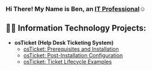 ### Hi There! My Name is Ben, an <a href="https://www.linkedin.com/in/benjamin-voyles-b7053a28b/">IT Professional</a>☺</h1>

<h2>👨‍💻 Information Technology Projects:</h2>

- <b>osTicket (Help Desk Ticketing System)</b>
  - [osTicket: Prerequisites and Installation](https://github.com/Benjamin-VOyles/osticket-prereqs)
  - [osTicket: Post-Installation Configuration](https://github.com/Benjamin-VOyles/post-install-config)
  - [osTicket: Ticket Lifecycle Examples](https://github.com/Benjamin-VOyles/ticket-lifecycle)



